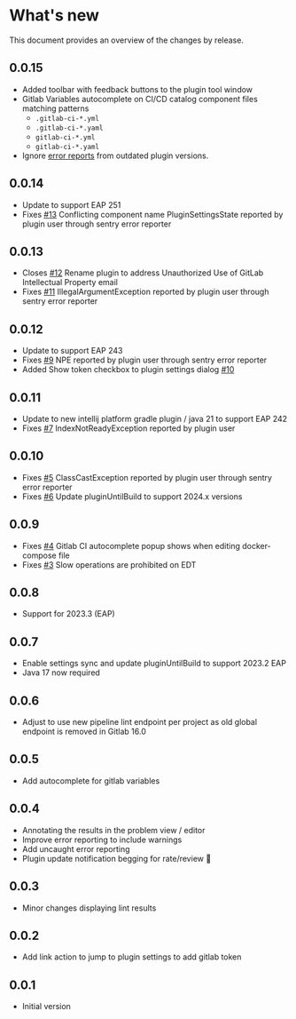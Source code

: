 What&apos;s new
=====
This document provides an overview of the changes by release.

0.0.15
------

- Added toolbar with feedback buttons to the plugin tool window
- Gitlab Variables autocomplete on CI/CD catalog component files matching patterns
    * `.gitlab-ci-*.yml`
    * `.gitlab-ci-*.yaml`
    * `gitlab-ci-*.yml`
    * `gitlab-ci-*.yaml`
- Ignore [error reports](https://plugins.jetbrains.com/plugin/19972-ci-pipeline-lint/docs/feedback.html#automatic-error-reporting) from outdated plugin versions.


0.0.14
------

- Update to support EAP 251
- Fixes [\#13](https://gitlab.com/pablomxnl/gitlab-yaml-pipeline-lint/issues/13) Conflicting component name PluginSettingsState reported by plugin user through sentry error reporter

0.0.13
------

- Closes [\#12](https://gitlab.com/pablomxnl/gitlab-yaml-pipeline-lint/-/issues/12) Rename plugin to address Unauthorized Use of GitLab Intellectual Property email
- Fixes [\#11](https://gitlab.com/pablomxnl/gitlab-yaml-pipeline-lint/-/issues/11) IllegalArgumentException reported by plugin user through sentry error reporter

0.0.12
------

- Update to support EAP 243
- Fixes [\#9](https://gitlab.com/pablomxnl/gitlab-yaml-pipeline-lint/-/issues/9) NPE reported by plugin user through sentry error reporter
- Added Show token checkbox to plugin settings dialog [\#10](https://gitlab.com/pablomxnl/gitlab-yaml-pipeline-lint/-/issues/10)

0.0.11
------
- Update to new intellij platform gradle plugin / java 21 to support EAP 242
- Fixes [\#7](https://gitlab.com/pablomxnl/gitlab-yaml-pipeline-lint/-/issues/7) IndexNotReadyException reported by plugin user

0.0.10
------

- Fixes [\#5](https://gitlab.com/pablomxnl/gitlab-yaml-pipeline-lint/-/issues/5) ClassCastException reported by plugin user through sentry error reporter
- Fixes [\#6](https://gitlab.com/pablomxnl/gitlab-yaml-pipeline-lint/-/issues/6) Update pluginUntilBuild to support 2024.x versions

0.0.9
------

- Fixes [\#4](https://gitlab.com/pablomxnl/gitlab-yaml-pipeline-lint/-/issues/4) Gitlab CI autocomplete popup shows when editing docker-compose file
- Fixes [\#3](https://gitlab.com/pablomxnl/gitlab-yaml-pipeline-lint/-/issues/3) Slow operations are prohibited on EDT

0.0.8
------

- Support for 2023.3 (EAP)

0.0.7
------

- Enable settings sync and update pluginUntilBuild to support 2023.2 EAP
- Java 17 now required

0.0.6
------

- Adjust to use new pipeline lint endpoint per project as old global endpoint is removed in Gitlab 16.0

0.0.5
------

- Add autocomplete for gitlab variables

0.0.4
------

- Annotating the results in the problem view / editor
- Improve error reporting to include warnings
- Add uncaught error reporting
- Plugin update notification begging for rate/review 🤣

0.0.3
------

- Minor changes displaying lint results

0.0.2
------

- Add link action to jump to plugin settings to add gitlab token

0.0.1
------

- Initial version
